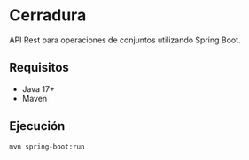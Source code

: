 # Cerradura

API Rest para operaciones de conjuntos utilizando Spring Boot.

## Requisitos

- Java 17+
- Maven

## Ejecución

```sh
mvn spring-boot:run
